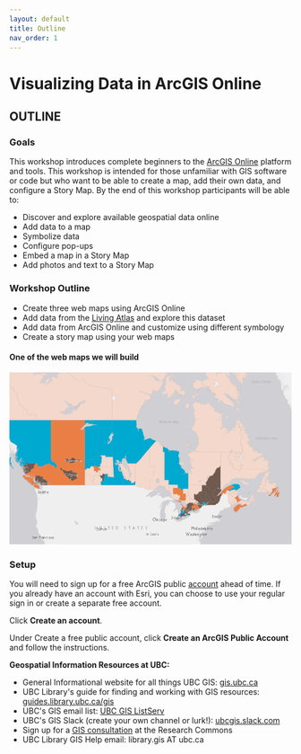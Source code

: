 ```yaml
---
layout: default
title: Outline
nav_order: 1
---
```


# Visualizing Data in ArcGIS Online

## OUTLINE

### **Goals**
This workshop introduces complete beginners to the [ArcGIS Online](https://www.arcgis.com/home/index.html) platform and tools. This workshop is intended for those unfamiliar with GIS software or code but who want to be able to create a map, add their own data, and configure a Story Map. By the end of this workshop participants will be able to:

  - Discover and explore available geospatial data online
  - Add data to a map
  - Symbolize data
  - Configure pop-ups
  - Embed a map in a Story Map
  - Add photos and text to a Story Map

### **Workshop Outline**

- Create three web maps using ArcGIS Online
- Add data from the [Living Atlas](https://livingatlas.arcgis.com/en/home/) and explore this dataset
- Add data from ArcGIS Online and customize using different symbology
- Create a story map using your web maps

#### One of the web maps we will build
![bivariate](./images/bivariate.png)

### **Setup**
You will need to sign up for a free ArcGIS public [account](https://www.arcgis.com/home/signin.html) ahead of time. If you already have an account with Esri, you can choose to use your regular sign in or create a separate free account.

Click **Create an account**.

Under Create a free public account, click **Create an ArcGIS Public Account** and follow the instructions.

**Geospatial Information Resources at UBC:**

  - General Informational website for all things UBC GIS: [gis.ubc.ca](https://gis.ubc.ca)
  - UBC Library's guide for finding and working with GIS resources: [guides.library.ubc.ca/gis](https://guides.library.ubc.ca/gis)
  - UBC's GIS email list: [UBC GIS ListServ](https://lists.ubc.ca/scripts/wa.exe?SUBED1=GIS-LIST&A=1)
  - UBC's GIS Slack (create your own channel or lurk!): [ubcgis.slack.com](https://ubcgis.slack.com)
  - Sign up for a [GIS consultation](https://researchcommons.library.ubc.ca/consultation-requests/) at the Research Commons
  - UBC Library GIS Help email: library.gis AT ubc.ca
